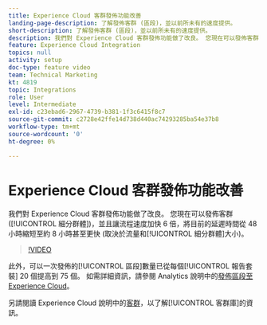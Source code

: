 ```yaml
---
title: Experience Cloud 客群發佈功能改善
landing-page-description: 了解發佈客群 (區段)，並以前所未有的速度提供。
short-description: 了解發佈客群 (區段)，並以前所未有的速度提供。
description: 我們對 Experience Cloud 客群發佈功能做了改良。 您現在可以發佈客群 (細分群體)，並且讓流程速度加快 6 倍，將目前的延遲時間從 48 小時縮短至約 8 小時甚至更快 (取決於流量和細分群體大小)。
feature: Experience Cloud Integration
topics: null
activity: setup
doc-type: feature video
team: Technical Marketing
kt: 4819
topic: Integrations
role: User
level: Intermediate
exl-id: c23ebad6-2967-4739-b381-1f3c6415f8c7
source-git-commit: c2728e42ffe14d738d440ac74293285ba54e37b8
workflow-type: tm+mt
source-wordcount: '0'
ht-degree: 0%

---
```


# Experience Cloud 客群發佈功能改善

我們對 Experience Cloud 客群發佈功能做了改良。 您現在可以發佈客群 ([!UICONTROL 細分群體])，並且讓流程速度加快 6 倍，將目前的延遲時間從 48 小時縮短至約 8 小時甚至更快 (取決於流量和[!UICONTROL 細分群體]大小)。

>[!VIDEO](https://video.tv.adobe.com/v/32842/?quality=12&learn=on)

此外，可以一次發佈的[!UICONTROL 區段]數量已從每個[!UICONTROL 報告套裝] 20 個提高到 75 個。
如需詳細資訊，請參閱 Analytics 說明中的[發佈區段至 Experience Cloud](https://experienceleague.adobe.com/docs/analytics/components/segmentation/segmentation-workflow/seg-publish.html)。

另請閱讀 Experience Cloud 說明中的[客群](https://experienceleague.adobe.com/docs/core-services/interface/audiences/audience-library.html)，以了解[!UICONTROL 客群庫]的資訊。
